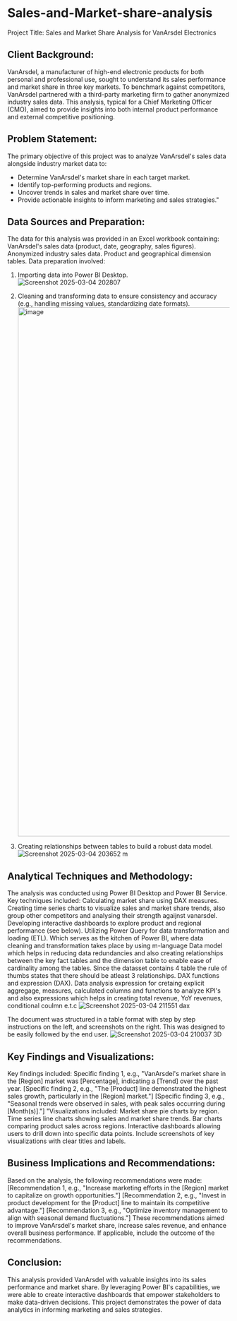 # Sales-and-Market-share-analysis

Project Title: Sales and Market Share Analysis for VanArsdel Electronics

## Client Background:

VanArsdel, a manufacturer of high-end electronic products for both personal and professional use, sought to understand its sales performance and market share in three key markets. To benchmark against competitors, VanArsdel partnered with a third-party marketing firm to gather anonymized industry sales data. This analysis, typical for a Chief Marketing Officer (CMO), aimed to provide insights into both internal product performance and external competitive positioning.

## Problem Statement:

The primary objective of this project was to analyze VanArsdel's sales data alongside industry market data to:
- Determine VanArsdel's market share in each target market.
- Identify top-performing products and regions.
- Uncover trends in sales and market share over time.
- Provide actionable insights to inform marketing and sales strategies."

## Data Sources and Preparation:

The data for this analysis was provided in an Excel workbook containing:
VanArsdel's sales data (product, date, geography, sales figures).
Anonymized industry sales data.
Product and geographical dimension tables.
Data preparation involved:
1. Importing data into Power BI Desktop. ![Screenshot 2025-03-04 202807](https://github.com/user-attachments/assets/5a3aa4e5-e45a-449b-b513-d2f3fcc57473)

2. Cleaning and transforming data to ensure consistency and accuracy (e.g., handling missing values, standardizing date formats). <img width="1199" alt="image" src="https://github.com/user-attachments/assets/010bb92b-fe52-44fa-bd14-29d25c192b8a" />

3. Creating relationships between tables to build a robust data model. ![Screenshot 2025-03-04 203652 m](https://github.com/user-attachments/assets/70e037eb-45bc-47c7-8890-aae6c5afb301)

   


## Analytical Techniques and Methodology:

The analysis was conducted using Power BI Desktop and Power BI Service. Key techniques included:
Calculating market share using DAX measures.
Creating time series charts to visualize sales and market share trends, also group other competitors and analysing their strength agaijnst vanarsdel.
Developing interactive dashboards to explore product and regional performance (see below).
Utilizing Power Query for data transformation and loading (ETL). Which serves as the kitchen of Power BI, where data cleaning and transformation takes place by using m-language
Data model which helps in reducing data redundancies and also creating relationships between the key fact tables and the dimension table to enable ease of cardinality among the tables. Since the datasset contains 4 table the rule of thumbs states that there should be atleast 3 relationships.
DAX functions and expression (DAX). Data analysis expression for cretaing explicit aggregage, measures, calculated columns and functions to analyze KPI's and also expressions which helps in creating total revenue, YoY revenues, conditional coulmn e.t.c ![Screenshot 2025-03-04 211551 dax](https://github.com/user-attachments/assets/bad4676d-9320-4c85-9459-7a015af925e4)

The document was structured in a table format with step by step instructions on the left, and screenshots on the right. This was designed to be easily followed by the end user. ![Screenshot 2025-03-04 210037 3D](https://github.com/user-attachments/assets/e3392484-2620-41d4-b139-8e3ca56f46c8)


## Key Findings and Visualizations:

Key findings included:
Specific finding 1, e.g., "VanArsdel's market share in the [Region] market was [Percentage], indicating a [Trend] over the past year.
[Specific finding 2, e.g., "The [Product] line demonstrated the highest sales growth, particularly in the [Region] market."]
[Specific finding 3, e.g., "Seasonal trends were observed in sales, with peak sales occurring during [Month(s)]."]
"Visualizations included:
Market share pie charts by region.
Time series line charts showing sales and market share trends.
Bar charts comparing product sales across regions.
Interactive dashboards allowing users to drill down into specific data points.
Include screenshots of key visualizations with clear titles and labels.

 ## Business Implications and Recommendations:

Based on the analysis, the following recommendations were made:
[Recommendation 1, e.g., "Increase marketing efforts in the [Region] market to capitalize on growth opportunities."]
[Recommendation 2, e.g., "Invest in product development for the [Product] line to maintain its competitive advantage."]
[Recommendation 3, e.g., "Optimize inventory management to align with seasonal demand fluctuations."]
These recommendations aimed to improve VanArsdel's market share, increase sales revenue, and enhance overall business performance.
If applicable, include the outcome of the recommendations.


## Conclusion:

This analysis provided VanArsdel with valuable insights into its sales performance and market share. By leveraging Power BI's capabilities, we were able to create interactive dashboards that empower stakeholders to make data-driven decisions. This project demonstrates the power of data analytics in informing marketing and sales strategies.
